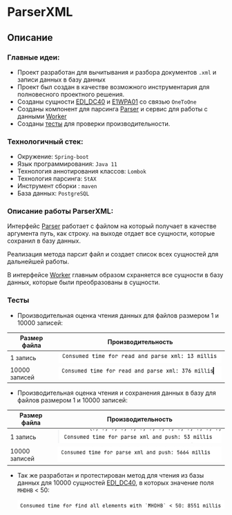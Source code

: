 # ParserXML

## Описание

### Главные идеи:

* Проект разработан для вычитывания и разбора документов ``.xml`` и записи данных в базу данных
* Проект был создан в качестве возможного инструментария для полновесного проектного решения.
* Созданы сущности [EDI_DC40](src/main/java/com/example/parser/entity/EDI_DC40.java) и [E1WPA01](src/main/java/com/example/parser/entity/E1WPA01.java) со связью `OneToOne`
* Созданы компонент для парсинга [Parser](src/main/java/com/example/parser/parser/Parser.java) и сервис для работы с данными [Worker](src/main/java/com/example/parser/service/Worker.java)   
* Созданы [тесты](src/test/java/com/example/parser/service/XmlWorkerTest.java) для проверки производительности.

### Технологичный стек:
* Окружение: `Spring-boot`
* Язык программирования: `Java 11`
* Технология аннотирования классов: `Lombok`
* Технология парсинга: `StAX`
* Инструмент сборки : `maven`
* База данных: `PostgreSQL`

### Описание работы ParserXML:
Интерфейс [Parser](src/main/java/com/example/parser/parser/Parser.java) работает с файлом на который получает в качестве аргумента путь, как строку.
на выходе отдает все сущности, которые сохранил в базу данных.

Реализация метода парсит файл и создает список всех сущностей для дальнейшей работы. 

В интерфейсе [Worker](src/main/java/com/example/parser/service/Worker.java) главным образом схраняется все сущности в базу данных, которые были преобразованы в сущности.

### Тесты
* Производительная оценка чтения данных для файлов размером 1 и 10000 записей:

| Размер файла   |              Производительность               |
|----------------|:---------------------------------------------:|
| 1 запись       |   ![](docs/img/performance_only_read_1.png)   |
| 10000 записей  | ![](docs/img/performance_only_read_10000.png) |

* Производительная оценка чтения и сохранения данных в базу для файлов размером 1 и 10000 записей:

| Размер файла   |         Производительность          |
|----------------|:-----------------------------------:|
| 1 запись       | ![](docs/img/performance_for_1.png) |
| 10000 записей  |    ![](docs/img/performance.png)    |

* Так же разработан и протестирован метод для чтения из базы данных для 10000 сущностей [EDI_DC40](src/main/java/com/example/parser/entity/EDI_DC40.java), в которых значение поля `MHDHB` < 50:

    ![](docs/img/findAll.png)

